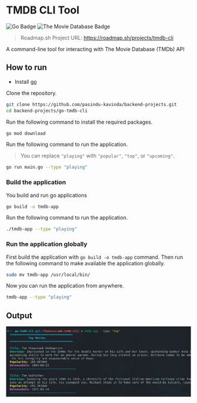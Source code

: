 # TMDB CLI Tool

![Go Badge](https://img.shields.io/badge/Go-00ADD8?logo=go&logoColor=fff&style=for-the-badge)
![The Movie Database Badge](https://img.shields.io/badge/The%20Movie%20Database-01B4E4?logo=themoviedatabase&logoColor=fff&style=for-the-badge)

> Roadmap.sh Project URL: https://roadmap.sh/projects/tmdb-cli

A command-line tool for interacting with The Movie Database (TMDb) API

## How to run

- Install [go](https://go.dev/doc/install)

Clone the repository.

```bash
git clone https://github.com/pasindu-kavinda/backend-projects.git
cd backend-projects/go-tmdb-cli
```

Run the following command to install the required packages.
```bash
go mod download
``` 
Run the following command to run the application.
> You can replace `"playing"` with `"popular"`, `"top"`, or `"upcoming"`.
```bash
go run main.go --type "playing"
```

### Build the application
You build and run go applications
```bash
go build -o tmdb-app
```

Run the following command to run the application.
```bash
./tmdb-app --type "playing"
```

### Run the application globally
First build the application with `go build -o tmdb-app` command. Then run the following command to make available the application globally.
```bash
sudo mv tmdb-app /usr/local/bin/
```

Now you can run the application from anywhere.
```bash
tmdb-app --type "playing"
```

## Output

![Output](output.png)
